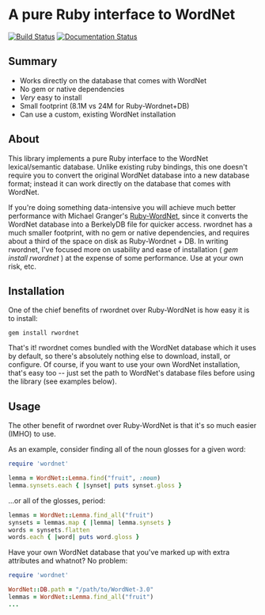 # A pure Ruby interface to WordNet #

[![Build Status](https://travis-ci.org/doches/rwordnet.png)](https://travis-ci.org/doches/rwordnet)
[![Documentation Status](https://inch-ci.org/github/doches/rwordnet.svg?branch=master)](https://inch-ci.org/github/doches/rwordnet)

## Summary ##

+ Works directly on the database that comes with WordNet
+ No gem or native dependencies
+ *Very* easy to install
+ Small footprint (8.1M vs 24M for Ruby-Wordnet+DB)
+ Can use a custom, existing WordNet installation

## About ##

This library implements a pure Ruby interface to the WordNet lexical/semantic
database. Unlike existing ruby bindings, this one doesn't require you to convert
the original WordNet database into a new database format; instead it can work directly
on the database that comes with WordNet.

If you're doing something data-intensive you will achieve much better performance
with Michael Granger's [Ruby-WordNet](http://www.deveiate.org/projects/Ruby-WordNet/),
since it converts the WordNet database into a BerkelyDB file for quicker access.  rwordnet has a much smaller footprint, with no gem or native dependencies, and requires about a third of the space on disk as Ruby-Wordnet + DB. In
writing rwordnet, I've focused more on usability and ease of installation ( *gem install
rwordnet* ) at the expense of some performance. Use at your own risk, etc.

## Installation ##

One of the chief benefits of rwordnet over Ruby-WordNet is how easy it is to install:

    gem install rwordnet

That's it! rwordnet comes bundled with the WordNet database which it uses by default,
so there's absolutely nothing else to download, install, or configure.
Of course, if you want to use your own WordNet installation, that's easy too -- just
set the path to WordNet's database files before using the library (see examples below).

## Usage ##

The other benefit of rwordnet over Ruby-WordNet is that it's so much easier (IMHO) to
use.

As an example, consider finding all of the noun glosses for a given word:

```Ruby
require 'wordnet'

lemma = WordNet::Lemma.find("fruit", :noun)
lemma.synsets.each { |synset| puts synset.gloss }
```

...or all of the glosses, period:

```Ruby
lemmas = WordNet::Lemma.find_all("fruit")
synsets = lemmas.map { |lemma| lemma.synsets }
words = synsets.flatten
words.each { |word| puts word.gloss }
```

Have your own WordNet database that you've marked up with extra attributes and whatnot?
No problem:

```Ruby
require 'wordnet'

WordNet::DB.path = "/path/to/WordNet-3.0"
lemmas = WordNet::Lemma.find_all("fruit")
...
```

